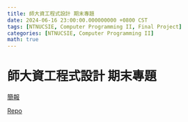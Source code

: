 ```yaml
---
title: 師大資工程式設計 期末專題
date: 2024-06-16 23:00:00.000000000 +0800 CST
tags: [NTNUCSIE, Computer Programming II, Final Project]
categories: [NTNUCSIE, Computer Programming II]
math: true
---
```


# 師大資工程式設計 期末專題

[簡報](https://hackmd.io/@DarrinLin/SklOUShHR)

[Repo](https://github.com/Darrin-Lin/NTNUCSIE-CPII-Final_Project/tree/SDL_ver)